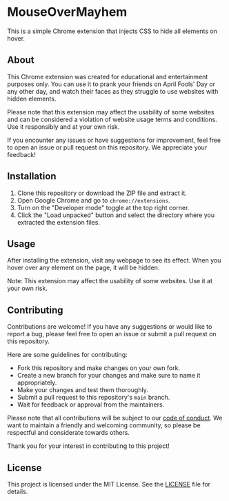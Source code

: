 # MouseOverMayhem

This is a simple Chrome extension that injects CSS to hide all elements on hover.

## About

This Chrome extension was created for educational and entertainment purposes only. You can use it to prank your friends on April Fools' Day or any other day, and watch their faces as they struggle to use websites with hidden elements.

Please note that this extension may affect the usability of some websites and can be considered a violation of website usage terms and conditions. Use it responsibly and at your own risk.

If you encounter any issues or have suggestions for improvement, feel free to open an issue or pull request on this repository. We appreciate your feedback!


## Installation

1. Clone this repository or download the ZIP file and extract it.
2. Open Google Chrome and go to `chrome://extensions`.
3. Turn on the "Developer mode" toggle at the top right corner.
4. Click the "Load unpacked" button and select the directory where you extracted the extension files.

## Usage

After installing the extension, visit any webpage to see its effect. When you hover over any element on the page, it will be hidden.

Note: This extension may affect the usability of some websites. Use it at your own risk.

## Contributing

Contributions are welcome! If you have any suggestions or would like to report a bug, please feel free to open an issue or submit a pull request on this repository.

Here are some guidelines for contributing:

- Fork this repository and make changes on your own fork.
- Create a new branch for your changes and make sure to name it appropriately.
- Make your changes and test them thoroughly.
- Submit a pull request to this repository's `main` branch.
- Wait for feedback or approval from the maintainers.

Please note that all contributions will be subject to our [code of conduct](CODE_OF_CONDUCT.md). We want to maintain a friendly and welcoming community, so please be respectful and considerate towards others.

Thank you for your interest in contributing to this project!


## License

This project is licensed under the MIT License. See the [LICENSE](LICENSE) file for details.
